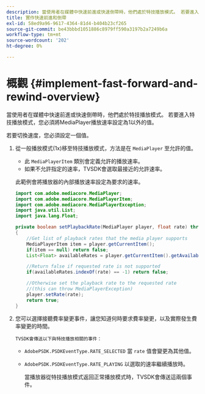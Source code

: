 ```yaml
---
description: 當使用者在媒體中快速前進或快速倒帶時，他們處於特技播放模式。 若要進入特技播放模式，您必須將MediaPlayer播放速率設定為1以外的值。
title: 實作快速前進和倒帶
exl-id: 58ed9a96-9617-4364-81d4-b404b23cf265
source-git-commit: be43bbbd1051886c8979ff590a3197b2a7249b6a
workflow-type: tm+mt
source-wordcount: '202'
ht-degree: 0%

---
```


# 概觀 {#implement-fast-forward-and-rewind-overview}

當使用者在媒體中快速前進或快速倒帶時，他們處於特技播放模式。 若要進入特技播放模式，您必須將MediaPlayer播放速率設定為1以外的值。

若要切換速度，您必須設定一個值。

1. 從一般播放模式(1x)移至特技播放模式，方法是在 `MediaPlayer` 至允許的值。

   * 此 `MediaPlayerItem` 類別會定義允許的播放速率。
   * 如果不允許指定的速率，TVSDK會選取最接近的允許速率。

   此範例會將播放器的內部播放速率設定為要求的速率。

   ```java
   import com.adobe.mediacore.MediaPlayer; 
   import com.adobe.mediacore.MediaPlayerItem; 
   import com.adobe.mediacore.MediaPlayerException; 
   import java.util.List; 
   import java.lang.Float; 
   
   private boolean setPlaybackRate(MediaPlayer player, float rate) throws MediaPlayerException  
   { 
       //Get list of playback rates that the media player supports 
       MediaPlayerItem item = player.getCurrentItem(); 
       if(item == null) return false; 
       List<Float> availableRates = player.getCurrentItem().getAvailablePlaybackRates(); 
   
       //Return false if requested rate is not supported 
       if(availableRates.indexOf(rate) == -1) return false; 
   
       //Otherwise set the playback rate to the requested rate  
       //(this can throw MediaPlayerException) 
       player.setRate(rate); 
       return true; 
   }
   ```

1. 您可以選擇接聽費率變更事件，讓您知道何時要求費率變更，以及實際發生費率變更的時間。

       TVSDK會傳送以下與特技播放相關的事件：
   
   * `AdobePSDK.PSDKEventType.RATE_SELECTED` 當 `rate` 值會變更為其他值。

   * `AdobePSDK.PSDKEventType.RATE_PLAYING` 以選取的速率繼續播放時。

      當播放器從特技播放模式返回正常播放模式時，TVSDK會傳送這兩個事件。
